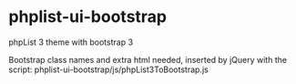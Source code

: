 # phplist-ui-bootstrap
phpList 3 theme with bootstrap 3


Bootstrap class names and extra html needed, inserted by jQuery with the script:
phplist-ui-bootstrap/js/phpList3ToBootstrap.js 

